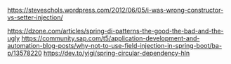 https://steveschols.wordpress.com/2012/06/05/i-was-wrong-constructor-vs-setter-injection/

https://dzone.com/articles/spring-di-patterns-the-good-the-bad-and-the-ugly
https://community.sap.com/t5/application-development-and-automation-blog-posts/why-not-to-use-field-injection-in-spring-boot/ba-p/13578220
https://dev.to/yigi/spring-circular-dependency-hln
